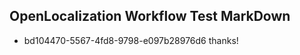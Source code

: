 ## OpenLocalization Workflow Test MarkDown
* bd104470-5567-4fd8-9798-e097b28976d6 
thanks!<!--HONumber=Sep16_HO1-->